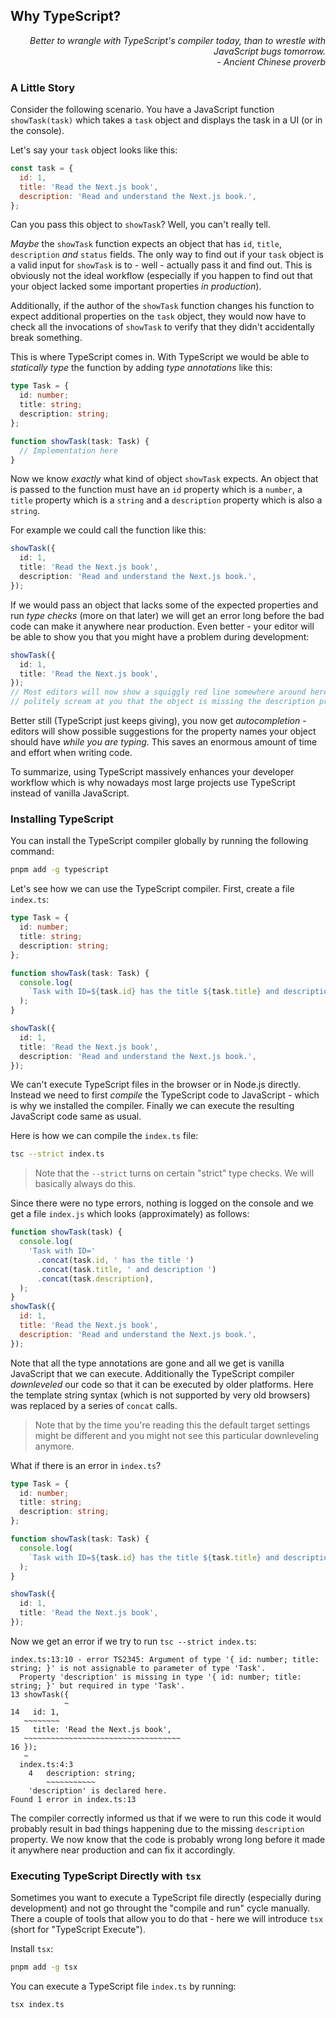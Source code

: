 ## Why TypeScript?

<div style="text-align: right"> <i> Better to wrangle with TypeScript's compiler today, than to wrestle with JavaScript bugs tomorrow. <br> - Ancient Chinese proverb </i> </div>

### A Little Story

Consider the following scenario.
You have a JavaScript function `showTask(task)` which takes a `task` object and displays the task in a UI (or in the console).

Let's say your `task` object looks like this:

```js
const task = {
  id: 1,
  title: 'Read the Next.js book',
  description: 'Read and understand the Next.js book.',
};
```

Can you pass this object to `showTask`?
Well, you can't really tell.

_Maybe_ the `showTask` function expects an object that has `id`, `title`, `description` _and_ `status` fields.
The only way to find out if your `task` object is a valid input for `showTask` is to - well - actually pass it and find out.
This is obviously not the ideal workflow (especially if you happen to find out that your object lacked some important properties _in production_).

Additionally, if the author of the `showTask` function changes his function to expect additional properties on the `task` object, they would now have to check all the invocations of `showTask` to verify that they didn't accidentally break something.

This is where TypeScript comes in.
With TypeScript we would be able to _statically type_ the function by adding _type annotations_ like this:

```ts
type Task = {
  id: number;
  title: string;
  description: string;
};

function showTask(task: Task) {
  // Implementation here
}
```

Now we know _exactly_ what kind of object `showTask` expects.
An object that is passed to the function must have an `id` property which is a `number`, a `title` property which is a `string` and a `description` property which is also a `string`.

For example we could call the function like this:

```ts
showTask({
  id: 1,
  title: 'Read the Next.js book',
  description: 'Read and understand the Next.js book.',
});
```

If we would pass an object that lacks some of the expected properties and run _type checks_ (more on that later) we will get an error long before the bad code can make it anywhere near production.
Even better - your editor will be able to show you that you might have a problem during development:

```ts
showTask({
  id: 1,
  title: 'Read the Next.js book',
});
// Most editors will now show a squiggly red line somewhere around here and
// politely scream at you that the object is missing the description property.
```

Better still (TypeScript just keeps giving), you now get _autocompletion_ - editors will show possible suggestions for the property names your object should have _while you are typing_.
This saves an enormous amount of time and effort when writing code.

To summarize, using TypeScript massively enhances your developer workflow which is why nowadays most large projects use TypeScript instead of vanilla JavaScript.

### Installing TypeScript

You can install the TypeScript compiler globally by running the following command:

```sh
pnpm add -g typescript
```

Let's see how we can use the TypeScript compiler.
First, create a file `index.ts`:

```ts
type Task = {
  id: number;
  title: string;
  description: string;
};

function showTask(task: Task) {
  console.log(
    `Task with ID=${task.id} has the title ${task.title} and description ${task.description}`,
  );
}

showTask({
  id: 1,
  title: 'Read the Next.js book',
  description: 'Read and understand the Next.js book.',
});
```

We can't execute TypeScript files in the browser or in Node.js directly.
Instead we need to first _compile_ the TypeScript code to JavaScript - which is why we installed the compiler.
Finally we can execute the resulting JavaScript code same as usual.

Here is how we can compile the `index.ts` file:

```sh
tsc --strict index.ts
```

> Note that the `--strict` turns on certain "strict" type checks.
> We will basically always do this.

Since there were no type errors, nothing is logged on the console and we get a file `index.js` which looks (approximately) as follows:

```js
function showTask(task) {
  console.log(
    'Task with ID='
      .concat(task.id, ' has the title ')
      .concat(task.title, ' and description ')
      .concat(task.description),
  );
}
showTask({
  id: 1,
  title: 'Read the Next.js book',
  description: 'Read and understand the Next.js book.',
});
```

Note that all the type annotations are gone and all we get is vanilla JavaScript that we can execute.
Additionally the TypeScript compiler _downleveled_ our code so that it can be executed by older platforms.
Here the template string syntax (which is not supported by very old browsers) was replaced by a series of `concat` calls.

> Note that by the time you're reading this the default target settings might be different and you might not see this particular downleveling anymore.

What if there is an error in `index.ts`?

```ts
type Task = {
  id: number;
  title: string;
  description: string;
};

function showTask(task: Task) {
  console.log(
    `Task with ID=${task.id} has the title ${task.title} and description ${task.description}`,
  );
}

showTask({
  id: 1,
  title: 'Read the Next.js book',
});
```

Now we get an error if we try to run `tsc --strict index.ts`:

```
index.ts:13:10 - error TS2345: Argument of type '{ id: number; title: string; }' is not assignable to parameter of type 'Task'.
  Property 'description' is missing in type '{ id: number; title: string; }' but required in type 'Task'.
13 showTask({
            ~
14   id: 1,
   ~~~~~~~~
15   title: 'Read the Next.js book',
   ~~~~~~~~~~~~~~~~~~~~~~~~~~~~~~~~~~~
16 });
   ~
  index.ts:4:3
    4   description: string;
        ~~~~~~~~~~~
    'description' is declared here.
Found 1 error in index.ts:13
```

The compiler correctly informed us that if we were to run this code it would probably result in bad things happening due to the missing `description` property.
We now know that the code is probably wrong long before it made it anywhere near production and can fix it accordingly.

### Executing TypeScript Directly with `tsx`

Sometimes you want to execute a TypeScript file directly (especially during development) and not go throught the "compile and run" cycle manually.
There a couple of tools that allow you to do that - here we will introduce `tsx` (short for "TypeScript Execute").

Install `tsx`:

```sh
pnpm add -g tsx
```

You can execute a TypeScript file `index.ts` by running:

```sh
tsx index.ts
```
